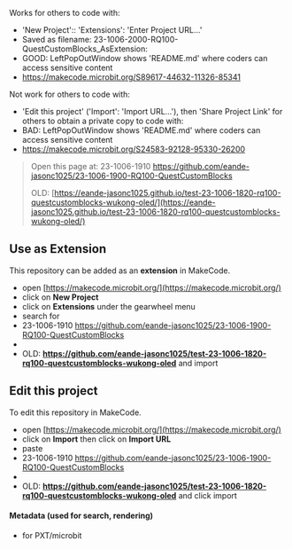 Works for others to code with:
* 'New Project':: 'Extensions': 'Enter Project URL...'
* Saved as filename: 23-1006-2000-RQ100-QuestCustomBlocks_AsExtension: 
* GOOD: LeftPopOutWindow shows 'README.md' where coders can access sensitive content
* https://makecode.microbit.org/S89617-44632-11326-85341
  
Not work for others to code with:
* 'Edit this project' ('Import': 'Import URL...'), then 'Share Project Link' for others to obtain a private copy to code with:
* BAD: LeftPopOutWindow shows 'README.md' where coders can access sensitive content
* https://makecode.microbit.org/S24583-92128-95330-26200
  

> Open this page at:
> 23-1006-1910 https://github.com/eande-jasonc1025/23-1006-1900-RQ100-QuestCustomBlocks
>
> OLD: [https://eande-jasonc1025.github.io/test-23-1006-1820-rq100-questcustomblocks-wukong-oled/](https://eande-jasonc1025.github.io/test-23-1006-1820-rq100-questcustomblocks-wukong-oled/)

## Use as Extension

This repository can be added as an **extension** in MakeCode.

* open [https://makecode.microbit.org/](https://makecode.microbit.org/)
* click on **New Project**
* click on **Extensions** under the gearwheel menu
* search for
* 23-1006-1910 https://github.com/eande-jasonc1025/23-1006-1900-RQ100-QuestCustomBlocks
* 
* OLD: **https://github.com/eande-jasonc1025/test-23-1006-1820-rq100-questcustomblocks-wukong-oled** and import

## Edit this project

To edit this repository in MakeCode.

* open [https://makecode.microbit.org/](https://makecode.microbit.org/)
* click on **Import** then click on **Import URL**
* paste
* 23-1006-1910 https://github.com/eande-jasonc1025/23-1006-1900-RQ100-QuestCustomBlocks
* 
* OLD: **https://github.com/eande-jasonc1025/test-23-1006-1820-rq100-questcustomblocks-wukong-oled** and click import

#### Metadata (used for search, rendering)

* for PXT/microbit
<script src="https://makecode.com/gh-pages-embed.js"></script><script>makeCodeRender("{{ site.makecode.home_url }}", "{{ site.github.owner_name }}/{{ site.github.repository_name }}");</script>
